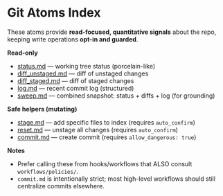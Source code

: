 # Git Atoms Index

These atoms provide **read-focused, quantitative signals** about the repo,
keeping write operations **opt-in and guarded**.

**Read-only**
- [status.md](status.md) — working tree status (porcelain-like)
- [diff_unstaged.md](diff_unstaged.md) — diff of unstaged changes
- [diff_staged.md](diff_staged.md) — diff of staged changes
- [log.md](log.md) — recent commit log (structured)
- [sweep.md](sweep.md) — combined snapshot: status + diffs + log (for grounding)

**Safe helpers (mutating)**
- [stage.md](stage.md) — add specific files to index (requires `auto_confirm`)
- [reset.md](reset.md) — unstage all changes (requires `auto_confirm`)
- [commit.md](commit.md) — create commit (requires `allow_dangerous: true`)

**Notes**
- Prefer calling these from hooks/workflows that ALSO consult `workflows/policies/`.
- `commit.md` is intentionally strict; most high-level workflows should still centralize commits elsewhere.
